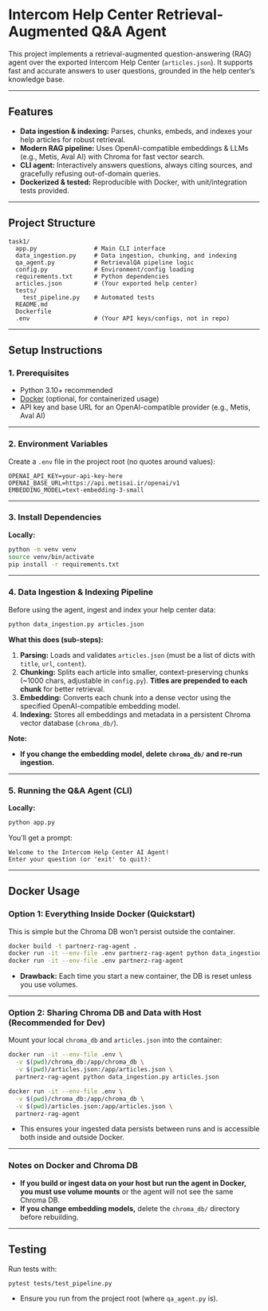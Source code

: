 # Intercom Help Center Retrieval-Augmented Q&A Agent

This project implements a retrieval-augmented question-answering (RAG) agent over the exported Intercom Help Center (`articles.json`). It supports fast and accurate answers to user questions, grounded in the help center’s knowledge base.

---

## Features

- **Data ingestion & indexing:** Parses, chunks, embeds, and indexes your help articles for robust retrieval.
- **Modern RAG pipeline:** Uses OpenAI-compatible embeddings & LLMs (e.g., Metis, Aval AI) with Chroma for fast vector search.
- **CLI agent:** Interactively answers questions, always citing sources, and gracefully refusing out-of-domain queries.
- **Dockerized & tested:** Reproducible with Docker, with unit/integration tests provided.

---

## Project Structure

```
task1/
  app.py                # Main CLI interface
  data_ingestion.py     # Data ingestion, chunking, and indexing
  qa_agent.py           # RetrievalQA pipeline logic
  config.py             # Environment/config loading
  requirements.txt      # Python dependencies
  articles.json         # (Your exported help center)
  tests/
    test_pipeline.py    # Automated tests
  README.md
  Dockerfile
  .env                  # (Your API keys/configs, not in repo)
```

---

## Setup Instructions

### 1. Prerequisites

- Python 3.10+ recommended
- [Docker](https://www.docker.com/) (optional, for containerized usage)
- API key and base URL for an OpenAI-compatible provider (e.g., Metis, Aval AI)

---

### 2. Environment Variables

Create a `.env` file in the project root (no quotes around values):

```
OPENAI_API_KEY=your-api-key-here
OPENAI_BASE_URL=https://api.metisai.ir/openai/v1
EMBEDDING_MODEL=text-embedding-3-small
```

---

### 3. Install Dependencies

**Locally:**
```bash
python -m venv venv
source venv/bin/activate
pip install -r requirements.txt
```

---

### 4. Data Ingestion & Indexing Pipeline

Before using the agent, ingest and index your help center data:

```bash
python data_ingestion.py articles.json
```

**What this does (sub-steps):**
1. **Parsing:** Loads and validates `articles.json` (must be a list of dicts with `title`, `url`, `content`).
2. **Chunking:** Splits each article into smaller, context-preserving chunks (~1000 chars, adjustable in `config.py`). **Titles are prepended to each chunk** for better retrieval.
3. **Embedding:** Converts each chunk into a dense vector using the specified OpenAI-compatible embedding model.
4. **Indexing:** Stores all embeddings and metadata in a persistent Chroma vector database (`chroma_db/`).

**Note:**  
- **If you change the embedding model, delete `chroma_db/` and re-run ingestion.**

---

### 5. Running the Q&A Agent (CLI)

**Locally:**
```bash
python app.py
```
You’ll get a prompt:
```
Welcome to the Intercom Help Center AI Agent!
Enter your question (or 'exit' to quit):
```

---

## Docker Usage

### Option 1: Everything Inside Docker (Quickstart)

This is simple but the Chroma DB won’t persist outside the container.

```bash
docker build -t partnerz-rag-agent .
docker run -it --env-file .env partnerz-rag-agent python data_ingestion.py articles.json
docker run -it --env-file .env partnerz-rag-agent
```
- **Drawback:** Each time you start a new container, the DB is reset unless you use volumes.

---

### Option 2: Sharing Chroma DB and Data with Host (Recommended for Dev)

Mount your local `chroma_db` and `articles.json` into the container:

```bash
docker run -it --env-file .env \
  -v $(pwd)/chroma_db:/app/chroma_db \
  -v $(pwd)/articles.json:/app/articles.json \
  partnerz-rag-agent python data_ingestion.py articles.json

docker run -it --env-file .env \
  -v $(pwd)/chroma_db:/app/chroma_db \
  -v $(pwd)/articles.json:/app/articles.json \
  partnerz-rag-agent
```

- This ensures your ingested data persists between runs and is accessible both inside and outside Docker.

---

### Notes on Docker and Chroma DB
- **If you build or ingest data on your host but run the agent in Docker, you must use volume mounts** or the agent will not see the same Chroma DB.
- **If you change embedding models,** delete the `chroma_db/` directory before rebuilding.

---

## Testing

Run tests with:
```bash
pytest tests/test_pipeline.py
```
- Ensure you run from the project root (where `qa_agent.py` is).
